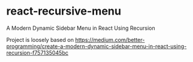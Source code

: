 # react-recursive-menu
A Modern Dynamic Sidebar Menu in React Using Recursion

Project is loosely based on https://medium.com/better-programming/create-a-modern-dynamic-sidebar-menu-in-react-using-recursion-f757135045bc